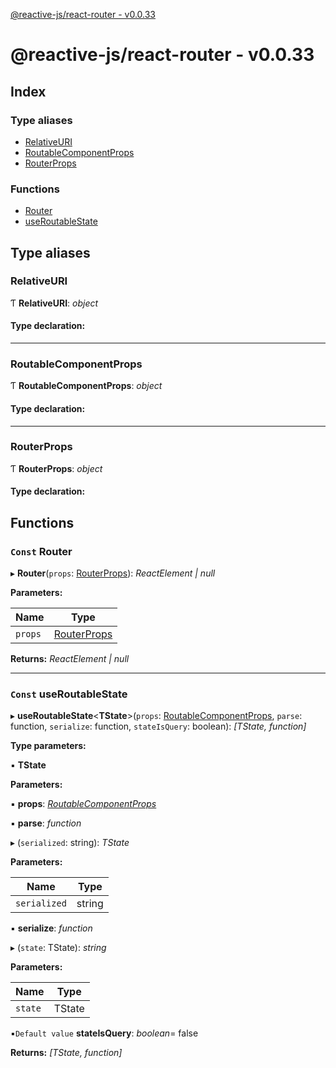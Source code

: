 [@reactive-js/react-router - v0.0.33](README.md)

# @reactive-js/react-router - v0.0.33

## Index

### Type aliases

* [RelativeURI](README.md#relativeuri)
* [RoutableComponentProps](README.md#routablecomponentprops)
* [RouterProps](README.md#routerprops)

### Functions

* [Router](README.md#const-router)
* [useRoutableState](README.md#const-useroutablestate)

## Type aliases

###  RelativeURI

Ƭ **RelativeURI**: *object*

#### Type declaration:

___

###  RoutableComponentProps

Ƭ **RoutableComponentProps**: *object*

#### Type declaration:

___

###  RouterProps

Ƭ **RouterProps**: *object*

#### Type declaration:

## Functions

### `Const` Router

▸ **Router**(`props`: [RouterProps](README.md#routerprops)): *ReactElement | null*

**Parameters:**

Name | Type |
------ | ------ |
`props` | [RouterProps](README.md#routerprops) |

**Returns:** *ReactElement | null*

___

### `Const` useRoutableState

▸ **useRoutableState**<**TState**>(`props`: [RoutableComponentProps](README.md#routablecomponentprops), `parse`: function, `serialize`: function, `stateIsQuery`: boolean): *[TState, function]*

**Type parameters:**

▪ **TState**

**Parameters:**

▪ **props**: *[RoutableComponentProps](README.md#routablecomponentprops)*

▪ **parse**: *function*

▸ (`serialized`: string): *TState*

**Parameters:**

Name | Type |
------ | ------ |
`serialized` | string |

▪ **serialize**: *function*

▸ (`state`: TState): *string*

**Parameters:**

Name | Type |
------ | ------ |
`state` | TState |

▪`Default value`  **stateIsQuery**: *boolean*= false

**Returns:** *[TState, function]*
